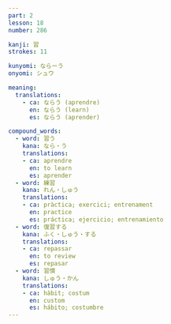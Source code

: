 ```yaml
---
part: 2
lesson: 18
number: 286

kanji: 習
strokes: 11

kunyomi: ならーう
onyomi: シュウ

meaning:
  translations:
    - ca: ならう (aprendre)
      en: ならう (learn)
      es: ならう (aprender)

compound_words:
  - word: 習う
    kana: なら・う
    translations:
    - ca: aprendre
      en: to learn
      es: aprender
  - word: 練習
    kana: れん・しゅう
    translations:
    - ca: pràctica; exercici; entrenament
      en: practice
      es: práctica; ejercicio; entrenamiento
  - word: 復習する
    kana: ふく・しゅう・する
    translations:
    - ca: repassar
      en: to review
      es: repasar
  - word: 習慣
    kana: しゅう・かん
    translations:
    - ca: hàbit; costum
      en: custom
      es: hábito; costumbre
---
```

